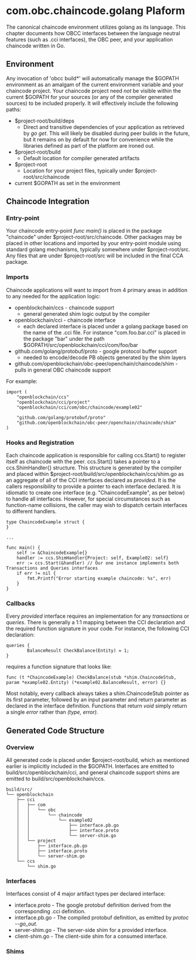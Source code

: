 # com.obc.chaincode.golang Plaform
The canonical chaincode environment utilizes golang as its language.  This chapter documents how OBCC interfaces between the language neutral features (such as .cci interfaces), the OBC peer, and your application chaincode written in Go.
## Environment
Any invocation of 'obcc build*' will automatically manage the $GOPATH environment as an amalgam of the current environment variable and your chaincode project.  Your chaincode project need _not_ be visible within the current $GOPATH for your sources (or any of the compiler generated sources) to be included properly.  It will effectively include the following paths:
* $project-root/build/deps
  - Direct and transitive dependencies of your application as retrieved by _go get_.  This will likely be disabled during peer builds in the future, but it remains on by default for now for convenience while the libraries defined as part of the platform are ironed out.
* $project-root/build
  - Default location for compiler generated artifacts
* $project-root
  - Location for your project files, typically under $project-root/src/chaincode
* current $GOPATH as set in the environment

## Chaincode Integration
### Entry-point
Your chaincode entry-point _func main()_ is placed in the package "chaincode" under $project-root/src/chaincode.   Other packages may be placed in other locations and imported by your entry-point module using standard golang mechanisms, typically somewhere under $project-root/src.  Any files that are under $project-root/src will be included in the final CCA package.
### Imports
Chaincode applications will want to import from 4 primary areas in addition to any needed for the application logic:
* openblockchain/ccs - chaincode support
  - general generated shim logic output by the compiler
* openblockchain/cci - chaincode interface
  - each declared interface is placed under a golang package based on the name of the .cci file.  For instance "com.foo.bar.cci" is placed in the package "bar" under the path $GOPATH/src/openblockchain/cci/com/foo/bar
* github.com/golang/protobuf/proto - google protocol buffer support
  - needed to encode/decode PB objects generated by the shim layers
* github.com/openblockchain/obc-peer/openchain/chaincode/shim - pulls in general OBC chaincode support

For example:
```
import (
	"openblockchain/ccs"
	"openblockchain/cci/project"
	"openblockchain/cci/com/obc/chaincode/example02"

	"github.com/golang/protobuf/proto"
	"github.com/openblockchain/obc-peer/openchain/chaincode/shim"
)
```
### Hooks and Registration
Each chaincode application is responsible for calling ccs.Start() to register itself as chaincode with the peer.  ccs.Start() takes a pointer to a ccs.ShimHandler{} structure.  This structure is generated by the compiler and placed within $project-root/build/src/openblockchain/ccs/shim.go as an aggregate of all of the CCI interfaces declared as _provided_.  It is the callers responsibility to provide a pointer to each interface declared.  It is idiomatic to create one interface (e.g. "ChaincodeExample", as per below) to handle all interfaces.  However, for special circumstances such as function-name collisions, the caller may wish to dispatch certain interfaces to different handlers.
```
type ChaincodeExample struct {
}

...

func main() {
	self := &ChaincodeExample{}
	handler := ccs.ShimHandler{Project: self, Example02: self}
	err := ccs.Start(&handler) // Our one instance implements both Transactions and Queries interfaces
	if err != nil {
		fmt.Printf("Error starting example chaincode: %s", err)
	}
}
```

### Callbacks
Every _provided_ interface requires an implementation for any _transactions_ or _queries_.  There is generally a 1:1 mapping between the CCI declaration and the required function signature in your code.  For instance, the following CCI declaration:
```
queries {
        BalanceResult CheckBalance(Entity) = 1;
}
```
requires a function signature that looks like:
```
func (t *ChaincodeExample) CheckBalance(stub *shim.ChaincodeStub, param *example02.Entity) (*example02.BalanceResult, error) {}
```
Most notably, every callback always takes a shim.ChaincodeStub pointer as its first parameter, followed by an input parameter and return parameter as declared in the interface definition.  Functions that return _void_ simply return a single _error_ rather than _(type, error)_.
## Generated Code Structure
### Overview
All generated code is placed under $project-root/build, which as mentioned earlier is implicitly included in the $GOPATH.  Interfaces are emitted to build/src/openblockchain/cci, and general chaincode support shims are emitted to build/src/openblockchain/ccs.
```
build/src/
└── openblockchain
    ├── cci
    │   ├── com
    │   │   └── obc
    │   │       └── chaincode
    │   │           └── example02
    │   │               ├── interface.pb.go
    │   │               ├── interface.proto
    │   │               └── server-shim.go
    │   └── project
    │       ├── interface.pb.go
    │       ├── interface.proto
    │       └── server-shim.go
    └── ccs
        └── shim.go
```
### Interfaces
Interfaces consist of 4 major artifact types per declared interface:
* interface.proto - The google protobuf definition derived from the corresponding .cci definition.
* interface.pb.go - The compiled protobuf definition, as emitted by _protoc --go_out_.
* server-shim.go - The server-side shim for a provided interface.
* client-shim.go - The client-side shim for a consumed interface.

### Shims
